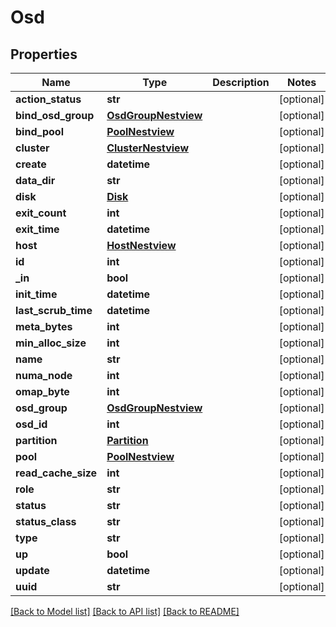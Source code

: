 # Osd

## Properties
Name | Type | Description | Notes
------------ | ------------- | ------------- | -------------
**action_status** | **str** |  | [optional] 
**bind_osd_group** | [**OsdGroupNestview**](OsdGroupNestview.md) |  | [optional] 
**bind_pool** | [**PoolNestview**](PoolNestview.md) |  | [optional] 
**cluster** | [**ClusterNestview**](ClusterNestview.md) |  | [optional] 
**create** | **datetime** |  | [optional] 
**data_dir** | **str** |  | [optional] 
**disk** | [**Disk**](Disk.md) |  | [optional] 
**exit_count** | **int** |  | [optional] 
**exit_time** | **datetime** |  | [optional] 
**host** | [**HostNestview**](HostNestview.md) |  | [optional] 
**id** | **int** |  | [optional] 
**_in** | **bool** |  | [optional] 
**init_time** | **datetime** |  | [optional] 
**last_scrub_time** | **datetime** |  | [optional] 
**meta_bytes** | **int** |  | [optional] 
**min_alloc_size** | **int** |  | [optional] 
**name** | **str** |  | [optional] 
**numa_node** | **int** |  | [optional] 
**omap_byte** | **int** |  | [optional] 
**osd_group** | [**OsdGroupNestview**](OsdGroupNestview.md) |  | [optional] 
**osd_id** | **int** |  | [optional] 
**partition** | [**Partition**](Partition.md) |  | [optional] 
**pool** | [**PoolNestview**](PoolNestview.md) |  | [optional] 
**read_cache_size** | **int** |  | [optional] 
**role** | **str** |  | [optional] 
**status** | **str** |  | [optional] 
**status_class** | **str** |  | [optional] 
**type** | **str** |  | [optional] 
**up** | **bool** |  | [optional] 
**update** | **datetime** |  | [optional] 
**uuid** | **str** |  | [optional] 

[[Back to Model list]](../README.md#documentation-for-models) [[Back to API list]](../README.md#documentation-for-api-endpoints) [[Back to README]](../README.md)


